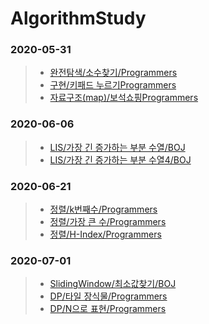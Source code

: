 # AlgorithmStudy
 ###  **2020-05-31**  
>* [완전탐색/소수찾기/Programmers](https://programmers.co.kr/learn/courses/30/lessons/42839 "소수찾기/Programmers link")
>* [구현/키패드 누르기Programmers](https://programmers.co.kr/learn/courses/30/lessons/67256 "키패드 누르기Programmers link")
>* [자료구조(map)/보석쇼핑Programmers](https://programmers.co.kr/learn/courses/30/lessons/67258 "보석쇼핑Programmers link")

 ###  **2020-06-06**  
>* [LIS/가장 긴 증가하는 부분 수열/BOJ](https://www.acmicpc.net/problem/11053 "가장 긴 증가하는 부분 수열/BOJ link") 
>* [LIS/가장 긴 증가하는 부분 수열4/BOJ](https://www.acmicpc.net/problem/14002 "가장 긴 증가하는 부분 수열4/BOJ link")

 ###  **2020-06-21**  
>* [정렬/k번째수/Programmers](https://programmers.co.kr/learn/courses/30/lessons/42748 "k번째수/Programmers link")
>* [정렬/가장 큰 수/Programmers](https://programmers.co.kr/learn/courses/30/lessons/42746 "가장 큰 수/Programmers link")
>* [정렬/H-Index/Programmers](https://programmers.co.kr/learn/courses/30/lessons/42747 "H-Index/Programmers link")

 ###  **2020-07-01**  
>* [SlidingWindow/최소값찾기/BOJ](https://www.acmicpc.net/problem/11003 "최소값찾기/BOJ link") 
>* [DP/타일 장식물/Programmers](https://programmers.co.kr/learn/courses/30/lessons/43104 "타일 장식물/Programmers link") 
>* [DP/N으로 표현/Programmers](https://programmers.co.kr/learn/courses/30/lessons/42895 "N으로 표현/Programmers link")


